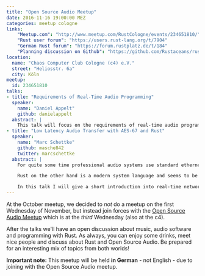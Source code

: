 ```yaml
---
title: "Open Source Audio Meetup"
date: 2016-11-16 19:00:00 MEZ
categories: meetup cologne
links:
    "Meetup.com": "http://www.meetup.com/RustCologne/events/234651810/"
    "Rust user forum": "https://users.rust-lang.org/t/7904"
    "German Rust forum": "https://forum.rustplatz.de/t/184"
    "Planning discussion on Github": "https://github.com/Rustaceans/rust-cologne/issues/10"
location:
  name: "Chaos Computer Club Cologne (c4) e.V."
  street: "Heliosstr. 6a"
  city: Köln
meetup:
  id: 234651810
talks:
- title: "Requirements of Real-Time Audio Programming"
  speaker:
    name: "Daniel Appelt"
    github: danielappelt
  abstract: |
    This talk will focus on the requirements of real-time audio programming. On a high-level, I would like to explain why rust seems to be a better choice for that subject than many other new generation languages.
- title: "Low Latency Audio Transfer with AES-67 and Rust"
  speaker:
    name: "Marc Schettke"
    github: masche842
    twitter: marcschettke
  abstract: |
    For quite some time professional audio systems use standard ethernet to transport audio data reliable and with very low latency (real-time). However, as proprietary technology has been used, interoperability was an issue. To resolve this, the Audio Engineering Society (AES) defined a minimal set of requirements in an open standard named AES-67. Since its publication in 2013 it has been implemented by many manufacturers but still lacks an open source implementation.

    Rust on the other hand is a modern system language and seems to be an ideal candidate for this, because it is safe, fast and can be used to develop for many targets from small microcontrollers to full-fledged high performance architectures.

    In this talk I will give a short introduction into real-time networks for professional audio applications and the AES-67 standard. I will then walk through my ideas for an open source implementation called "rs-sixty-seven" and what challenges I see. Finally I like to collect your thoughts and suggestions.
---
```

At the October meetup, we decided to _not_ do a meetup on the first Wednesday of November, but instead join forces with the [Open Source Audio Meetup](http://cologne.linuxaudio.org/doku.php) which is at the _third_ Wednesday (also at the c4).

After the talks we'll have an open discussion about music, audio software and programming with Rust. As always, you can enjoy some drinks, meet nice people and discuss about Rust and Open Source Audio. Be prepared for an interesting mix of topics from both worlds!

**Important note:** This meetup will be held **in German** - not English - due to joining with the Open Source Audio meetup.
